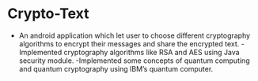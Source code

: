 # Crypto-Text
  - An android application which let user to choose different
    cryptography algorithms to encrypt their messages and share
    the encrypted text.
-Implemented cryptography algorithms like RSA and AES using
Java security module.
-Implemented some concepts of quantum computing and
quantum cryptography using IBM’s quantum computer.
